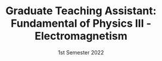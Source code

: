 ---
title: "Graduate Teaching Assistant: Fundamental of Physics III - Electromagnetism"
collection: teaching
type: "Undergraduate course"
permalink: /teaching/F328_1S_2022
venue: "University of Campinas, Gleb Wataghin Institute of Physics"
date: 1st Semester 2022
location: "University of Campinas, Brazil"
---